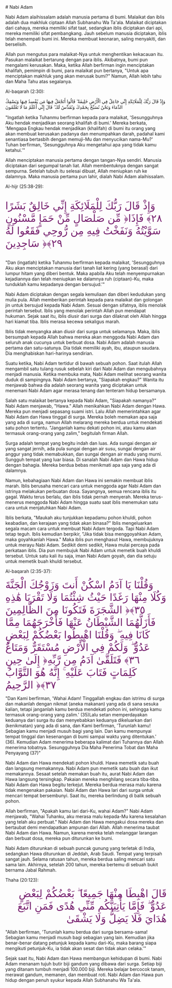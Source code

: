 <div markdown="1">
# Nabi Adam  

Nabi Adam alaihissalam adalah manusia pertama di bumi. Malaikat dan iblis adalah dua makhluk ciptaan Allah Subhanahu Wa Ta'ala. Malaikat diciptakan dari cahaya, mereka memiliki sifat taat, sedangkan iblis diciptakan dari api, mereka memiliki sifat pembangkang. Jauh sebelum manusia diciptakan, iblis telah menempati bumi ini. Mereka membuat keonaran, saling menyakiti, dan berselisih.

Allah pun mengutus para malaikat-Nya untuk menghentikan kekacauan itu. Pasukan malaikat bertarung dengan para iblis. Akibatnya, bumi pun mengalami kerusakan. Maka, ketika Allah berfirman ingin menciptakan khalifah, pemimpin di bumi, para malaikat pun bertanya, "Untuk apa menciptakan makhluk yang akan merusak bumi?" Namun, Allah lebih tahu dan Maha Tahu atas segalanya.

Al-baqarah (2:30): 

<p lang='ar' dir='rtl' align=right>

وَإِذْ قَالَ رَبُّكَ لِلْمَلَائِكَةِ إِنِّي جَاعِلٌ فِي الْأَرْضِ خَلِيفَةً ۖ قَالُوا أَتَجْعَلُ فِيهَا مَن يُفْسِدُ فِيهَا وَيَسْفِكُ الدِّمَاءَ وَنَحْنُ نُسَبِّحُ بِحَمْدِكَ وَنُقَدِّسُ لَكَ ۖ قَالَ إِنِّي أَعْلَمُ مَا لَا تَعْلَمُونَ 

</p>

"Ingatlah ketika Tuhanmu berfirman kepada para malaikat, 'Sesungguhnya Aku hendak menjadikan seorang khalifah di bumi.' Mereka berkata, 'Mengapa Engkau hendak menjadikan (khalifah) di bumi itu orang yang akan membuat kerusakan padanya dan menumpahkan darah, padahal kami senantiasa bertasbih dengan memuji-Mu dan menyucikan nama-Mu?' Tuhan berfirman, 'Sesungguhnya Aku mengetahui apa yang tidak kamu ketahui.'"

Allah menciptakan manusia pertama dengan tangan-Nya sendiri. Manusia diciptakan dari segumpal tanah liat. Allah membentuknya dengan sangat sempurna. Setelah tubuh itu selesai dibuat, Allah meniupkan ruh ke dalamnya. Maka manusia pertama pun lahir, dialah Nabi Adam alaihissalam.

Al-hijr (25:38-29):  

<font size=6 color="#77216F"> 
<p lang='ar' dir='rtl' align=right size>

وَإِذْ قَالَ رَبُّكَ لِلْمَلَائِكَةِ إِنِّي خَالِقٌ بَشَرًا مِّن صَلْصَالٍ مِّنْ حَمَإٍ مَّسْنُونٍ ‎﴿٢٨﴾‏ فَإِذَا سَوَّيْتُهُ وَنَفَخْتُ فِيهِ مِن رُّوحِي فَقَعُوا لَهُ سَاجِدِينَ ‎﴿٢٩﴾‏

</p></font>


"Dan (ingatlah) ketika Tuhanmu berfirman kepada malaikat, 'Sesungguhnya Aku akan menciptakan manusia dari tanah liat kering (yang berasal) dari lumpur hitam yang diberi bentuk. Maka apabila Aku telah menyempurnakan kejadiannya dan telah meniupkan ke dalamnya ruh (ciptaan)-Ku, maka tunduklah kamu kepadanya dengan bersujud.'"



Nabi Adam diciptakan dengan segala kemuliaan dan diberi kedudukan yang mulia pula. Allah memberikan perintah kepada para malaikat dan golongan jin untuk bersujud kepada Nabi Adam. Sesuai dengan sifatnya, iblis menolak perintah tersebut. Iblis yang menolak perintah Allah pun mendapat hukuman. Sejak saat itu, iblis diusir dari surga dan dilaknat oleh Allah hingga hari kiamat tiba. Iblis merasa kecewa sekaligus marah.

Iblis tidak menyangka akan diusir dari surga untuk selamanya. Maka, iblis bersumpah kepada Allah bahwa mereka akan menggoda Nabi Adam dan seluruh anak cucunya untuk berbuat dosa. Nabi Adam adalah manusia pertama dan satu-satunya. Dia tidak memiliki ayah, ibu, ataupun saudara. Dia menghabiskan hari-harinya sendirian.

Suatu ketika, Nabi Adam tertidur di bawah sebuah pohon. Saat itulah Allah mengambil satu tulang rusuk sebelah kiri dari Nabi Adam dan mengubahnya menjadi manusia. Ketika membuka mata, Nabi Adam melihat seorang wanita duduk di sampingnya. Nabi Adam bertanya, "Siapakah engkau?" Wanita itu menjawab bahwa dia adalah seorang wanita yang diciptakan untuk menemani Nabi Adam agar merasa tenang dan tenteram hidup bersamanya.

Salah satu malaikat bertanya kepada Nabi Adam, "Siapakah namanya?" Nabi Adam menjawab, "Hawa." Allah menikahkan Nabi Adam dengan Hawa. Mereka pun menjadi sepasang suami istri. Lalu Allah memerintahkan agar Nabi Adam dan Hawa tinggal di surga. Mereka boleh memakan apa saja yang ada di surga, namun Allah melarang mereka berdua untuk mendekati satu pohon tertentu. "Janganlah kamu dekati pohon ini, atau kamu akan termasuk orang-orang yang zalim," begitulah firman Allah.

Surga adalah tempat yang begitu indah dan luas. Ada sungai dengan air yang sangat jernih, ada pula sungai dengan air susu, sungai dengan air anggur yang tidak memabukkan, dan sungai dengan air madu yang murni. Sungguh tempat yang luar biasa. Di sanalah Nabi Adam dan Hawa hidup dengan bahagia. Mereka berdua bebas menikmati apa saja yang ada di dalamnya.

Namun, kebahagiaan Nabi Adam dan Hawa ini semakin membuat iblis marah. Iblis berusaha mencari cara untuk menggoda agar Nabi Adam dan istrinya melakukan perbuatan dosa. Sayangnya, semua rencana iblis itu gagal. Waktu terus berlalu, dan iblis tidak pernah menyerah. Mereka terus-menerus menggoda Nabi Adam hingga suatu saat iblis menemukan satu cara untuk menjatuhkan Nabi Adam.

Iblis berkata, "Maukah aku tunjukkan kepadamu pohon khuldi, pohon keabadian, dan kerajaan yang tidak akan binasa?" Iblis mengeluarkan segala macam cara untuk membuat Nabi Adam tergoda. Tapi Nabi Adam tetap teguh. Iblis kemudian berpikir, "Jika tidak bisa menggoyahkan Adam, maka goyahkanlah Hawa." Maka iblis pun menghasut Hawa, membujuknya untuk merayu Nabi Adam. Sedikit demi sedikit, Hawa mulai percaya pada perkataan iblis. Dia pun membujuk Nabi Adam untuk memetik buah khuldi tersebut. Untuk satu kali itu saja, iman Nabi Adam goyah, dan dia setuju untuk memetik buah khuldi tersebut.

Al-baqarah (2:35-37):

<p lang='ar' dir='rtl' align=right><font size=6 color="#77216F"> 


وَقُلْنَا يَا آدَمُ اسْكُنْ أَنتَ وَزَوْجُكَ الْجَنَّةَ وَكُلَا مِنْهَا رَغَدًا حَيْثُ شِئْتُمَا وَلَا تَقْرَبَا هَٰذِهِ الشَّجَرَةَ فَتَكُونَا مِنَ الظَّالِمِينَ ‎﴿٣٥﴾‏ فَأَزَلَّهُمَا الشَّيْطَانُ عَنْهَا فَأَخْرَجَهُمَا مِمَّا كَانَا فِيهِ ۖ وَقُلْنَا اهْبِطُوا بَعْضُكُمْ لِبَعْضٍ عَدُوٌّ ۖ وَلَكُمْ فِي الْأَرْضِ مُسْتَقَرٌّ وَمَتَاعٌ إِلَىٰ حِينٍ ‎﴿٣٦﴾‏ فَتَلَقَّىٰ آدَمُ مِن رَّبِّهِ كَلِمَاتٍ فَتَابَ عَلَيْهِ ۚ إِنَّهُ هُوَ التَّوَّابُ الرَّحِيمُ ‎﴿٣٧﴾‏

</font></p>



"Dan Kami berfirman, 'Wahai Adam! Tinggallah engkau dan istrimu di surga dan makanlah dengan nikmat (aneka makanan) yang ada di sana sesuka kalian, tetapi janganlah kamu berdua mendekati pohon ini, sehingga kamu termasuk orang-orang yang zalim.' (35)Lalu setan memperdayakan keduanya dari surga itu dan menyebabkan keduanya dikeluarkan dari (kenikmatan) yang ada di sana, dan Kami berfirman, 'Turunlah kamu! Sebagian kamu menjadi musuh bagi yang lain. Dan kamu mempunyai tempat tinggal dan kesenangan di bumi sampai waktu yang ditentukan.' (36). Kemudian Adam menerima beberapa kalimat dari Tuhannya dan Allah menerima tobatnya. Sesungguhnya Dia Maha Penerima Tobat dan Maha Penyayang (37)"

Nabi Adam dan Hawa mendekati pohon khuldi. Hawa memetik satu buah dan langsung memakannya. Nabi Adam pun memetik satu buah dan ikut memakannya. Sesaat setelah memakan buah itu, aurat Nabi Adam dan Hawa langsung tersingkap. Pakaian mereka menghilang secara tiba-tiba. Nabi Adam dan Hawa begitu terkejut. Mereka berdua merasa malu karena tidak mengenakan pakaian. Nabi Adam dan Hawa lari dari surga untuk mencari tempat bersembunyi. Saat itu, mereka berlindung di balik sebuah pohon.

Allah berfirman, "Apakah kamu lari dari-Ku, wahai Adam?" Nabi Adam menjawab, "Wahai Tuhanku, aku merasa malu kepada-Mu karena kesalahan yang telah aku perbuat." Nabi Adam dan Hawa mengakui dosa mereka dan bertaubat demi mendapatkan ampunan dari Allah. Allah menerima taubat Nabi Adam dan Hawa. Namun, karena mereka telah melanggar larangan dan berbuat dosa, mereka pun diturunkan ke bumi.

Nabi Adam diturunkan di sebuah puncak gunung yang terletak di India, sedangkan Hawa diturunkan di Jeddah, Arab Saudi. Tempat yang terpisah sangat jauh. Selama ratusan tahun, mereka berdua saling mencari satu sama lain. Akhirnya, setelah 200 tahun, mereka bertemu di sebuah bukit bernama Jabal Rahmah.

Thaha (20:123):   

<p lang='ar' dir='rtl' align=right><font size=6 color="#77216F"> 
 قَالَ اهْبِطَا مِنْهَا جَمِيعًا ۖ بَعْضُكُمْ لِبَعْضٍ عَدُوٌّ ۖ فَإِمَّا يَأْتِيَنَّكُم مِّنِّي هُدًى فَمَنِ اتَّبَعَ هُدَايَ فَلَا يَضِلُّ وَلَا يَشْقَىٰ
</font>
</p>

"Allah berfirman, 'Turunlah kamu berdua dari surga bersama-sama! Sebagian kamu menjadi musuh bagi sebagian yang lain. Kemudian jika benar-benar datang petunjuk kepada kamu dari-Ku, maka barang siapa mengikuti petunjuk-Ku, ia tidak akan sesat dan tidak akan celaka.'"

Sejak saat itu, Nabi Adam dan Hawa membangun kehidupan di bumi. Nabi Adam menanam tujuh butir biji gandum yang dibawa dari surga. Setiap biji yang ditanam tumbuh menjadi 100.000 biji. Mereka belajar bercocok tanam, merawat gandum, memanen, dan membuat roti. Nabi Adam dan Hawa pun hidup dengan penuh syukur kepada Allah Subhanahu Wa Ta'ala.

</div>